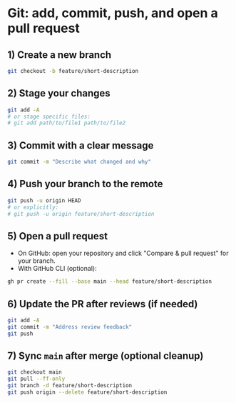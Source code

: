 # Git: add, commit, push, and open a pull request

## 1) Create a new branch
```bash
git checkout -b feature/short-description
```

## 2) Stage your changes
```bash
git add -A
# or stage specific files:
# git add path/to/file1 path/to/file2
```

## 3) Commit with a clear message
```bash
git commit -m "Describe what changed and why"
```

## 4) Push your branch to the remote
```bash
git push -u origin HEAD
# or explicitly:
# git push -u origin feature/short-description
```

## 5) Open a pull request
- On GitHub: open your repository and click "Compare & pull request" for your branch.
- With GitHub CLI (optional):
```bash
gh pr create --fill --base main --head feature/short-description
```

## 6) Update the PR after reviews (if needed)
```bash
git add -A
git commit -m "Address review feedback"
git push
```

## 7) Sync `main` after merge (optional cleanup)
```bash
git checkout main
git pull --ff-only
git branch -d feature/short-description
git push origin --delete feature/short-description
```